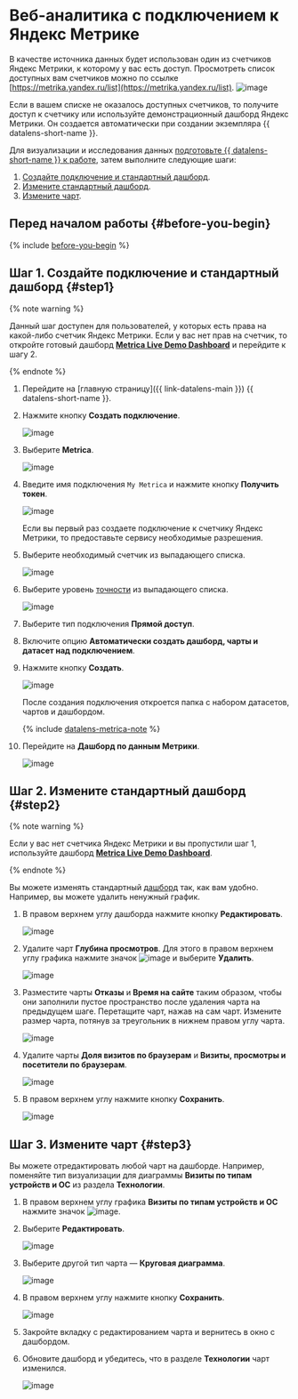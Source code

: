 # Веб-аналитика с подключением к Яндекс Метрике

В качестве источника данных будет использован один из счетчиков Яндекс Метрики, к которому у вас есть доступ. Просмотреть список доступных вам счетчиков можно по ссылке [https://metrika.yandex.ru/list](https://metrika.yandex.ru/list).
    ![image](../../_assets/datalens/solution-03/01-metrica-list.png)

Если в вашем списке не оказалось доступных счетчиков, то получите доступ к счетчику или используйте демонстрационный дашборд Яндекс Метрики. Он создается автоматически при создании экземпляра {{ datalens-short-name }}.

Для визуализации и исследования данных [подготовьте {{ datalens-short-name }} к работе](#before-you-begin), затем выполните следующие шаги:

1. [Создайте подключение и стандартный дашборд](#step1).
1. [Измените стандартный дашборд](#step2).
1. [Измените чарт](#step3).


## Перед началом работы {#before-you-begin}

{% include [before-you-begin](../includes/before-you-begin-datalens.md) %}

## Шаг 1. Создайте подключение и стандартный дашборд {#step1}

{% note warning %}

Данный шаг доступен для пользователей, у которых есть права на какой-либо счетчик Яндекс Метрики. Если у вас нет прав на счетчик, то откройте готовый дашборд [**Metrica Live Demo Dashboard**](https://datalens.yandex.ru/navigation?path=Demo%2FMetrica%20Live%2FMetrica%20Live%20Demo%20Dashboard) и перейдите к шагу 2.

{% endnote %}

1. Перейдите на [главную страницу]({{ link-datalens-main }}) {{ datalens-short-name }}.
1. Нажмите кнопку **Создать подключение**.

    ![image](../../_assets/datalens/solution-03/02-create-connection.png)

1. Выберите **Metriсa**.

    ![image](../../_assets/datalens/solution-03/03-choose-metrica.png)

1. Введите имя подключения `My Metriсa` и нажмите кнопку **Получить токен**.

    ![image](../../_assets/datalens/solution-03/04-metrica-creation1.png)

    Если вы первый раз создаете подключение к счетчику Яндекс Метрики, то предоставьте сервису необходимые разрешения.
1. Выберите необходимый счетчик из выпадающего списка.

    ![image](../../_assets/datalens/solution-03/05-metrica-creation2.png)

1. Выберите уровень [точности](https://yandex.ru/dev/metrika/doc/api2/api_v1/sampling-docpage/) из выпадающего списка.

    ![image](../../_assets/datalens/solution-03/06-01-metrica-creation-accuracy.png)

1. Выберите тип подключения **Прямой доступ**.
1. Включите опцию **Автоматически создать дашборд, чарты и датасет над подключением**.
1. Нажмите кнопку **Создать**.

    ![image](../../_assets/datalens/solution-03/06-metrica-creation3.png)

    После создания подключения откроется папка с набором датасетов, чартов и дашбордом.

    {% include [datalens-metrica-note](../../_includes/datalens/datalens-metrica-note.md) %}

1. Перейдите на **Дашборд по данным Метрики**.

    ![image](../../_assets/datalens/solution-03/07-open-dashboard.png)

## Шаг 2. Измените стандартный дашборд {#step2}

{% note warning %}

Если у вас нет счетчика Яндекс Метрики и вы пропустили шаг 1, используйте дашборд [**Metrica Live Demo Dashboard**](https://datalens.yandex.ru/navigation?path=Demo/Metrica/Metrica%20Live%20Demo%20Dashboard).

{% endnote %}

Вы можете изменять стандартный [дашборд](../../datalens/concepts/dashboard.md) так, как вам удобно. Например, вы можете удалить ненужный график.

1. В правом верхнем углу дашборда нажмите кнопку **Редактировать**.

    ![image](../../_assets/datalens/solution-03/09-edit-dashboard.png)

1. Удалите чарт **Глубина просмотров**. Для этого в правом верхнем углу графика нажмите значок ![image](../../_assets/datalens/horizontal-ellipsis-black.svg) и выберите **Удалить**.

    ![image](../../_assets/datalens/solution-03/10-delete-charts1.png)

1. Разместите чарты **Отказы** и **Время на сайте** таким образом, чтобы они заполнили пустое пространство после удаления чарта на предыдущем шаге. Перетащите чарт, нажав на сам чарт. Измените размер чарта, потянув за треугольник в нижнем правом углу чарта.

    ![image](../../_assets/datalens/solution-03/11-replace-charts.png)

1. Удалите чарты **Доля визитов по браузерам** и **Визиты, просмотры и посетители по браузерам**.

    ![image](../../_assets/datalens/solution-03/12-delete-charts2.png)

1. В правом верхнем углу нажмите кнопку **Сохранить**.

     ![image](../../_assets/datalens/solution-03/13-save-dashboard.png)

## Шаг 3. Измените чарт {#step3}

Вы можете отредактировать любой чарт на дашборде. Например, поменяйте тип визуализации для диаграммы **Визиты по типам устройств и ОС** из раздела **Технологии**.

1. В правом верхнем углу графика **Визиты по типам устройств и ОС** нажмите значок ![image](../../_assets/datalens/horizontal-ellipsis-black.svg).
1. Выберите **Редактировать**.

    ![image](../../_assets/datalens/solution-03/14-edit-chart.png)

1. Выберите другой тип чарта — **Круговая диаграмма**.

    ![image](../../_assets/datalens/solution-03/15-choose-pie.png)

1. В правом верхнем углу нажмите кнопку **Сохранить**.

    ![image](../../_assets/datalens/solution-03/16-save-chart.png)

1. Закройте вкладку с редактированием чарта и вернитесь в окно с дашбордом.

1. Обновите дашборд и убедитесь, что в разделе **Технологии** чарт изменился.

    ![image](../../_assets/datalens/solution-03/17-refresh-dashboard.png)
